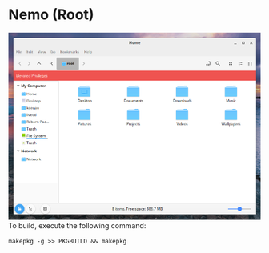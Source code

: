 # Nemo (Root)
![Nemo_Root](/nemo-root/nemo-root.png)
To build, execute the following command:
```
makepkg -g >> PKGBUILD && makepkg
```

